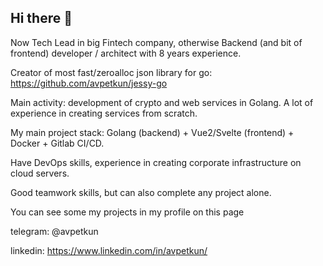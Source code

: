 ## Hi there 👋

Now Tech Lead in big Fintech company, otherwise Backend (and bit of frontend) developer / architect with 8 years experience.

Creator of most fast/zeroalloc json library for go: https://github.com/avpetkun/jessy-go

Main activity: development of crypto and web services in Golang. A lot of experience in creating services from scratch.

My main project stack: Golang (backend) + Vue2/Svelte (frontend) + Docker + Gitlab CI/CD.

Have DevOps skills, experience in creating corporate infrastructure on cloud servers.

Good teamwork skills, but can also complete any project alone.

You can see some my projects in my profile on this page

telegram: @avpetkun

linkedin: https://www.linkedin.com/in/avpetkun/
